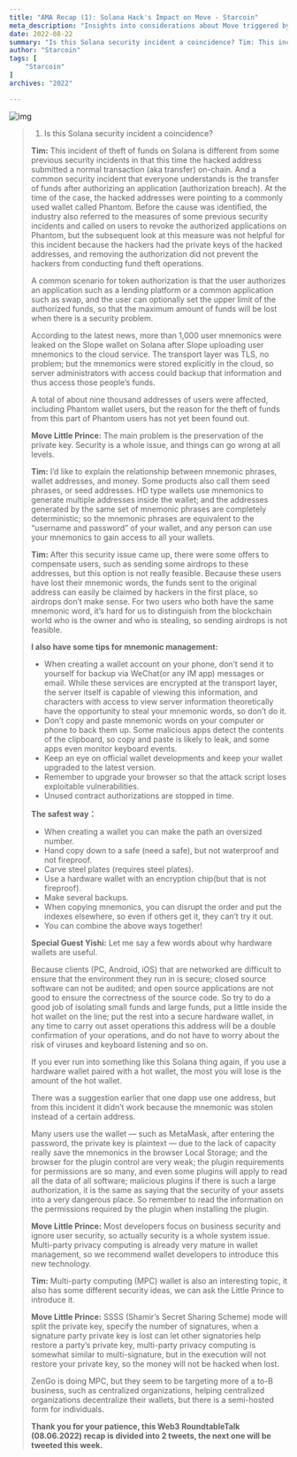 ```yaml
---
title: "AMA Recap (1): Solana Hack's Impact on Move - Starcoin"
meta_description: "Insights into considerations about Move triggered by the Solana hack, as revealed in the AMA session."
date: 2022-08-22
summary: "Is this Solana security incident a coincidence? Tim: This incident of theft of funds on Solana is different from some previous security incidents in that..."
author: "Starcoin"
tags: [
    "Starcoin"
]
archives: "2022"

---
```


![img](/images/hackathon/amar4.png)

> 1. Is this Solana security incident a coincidence?
>
> **Tim:** This incident of theft of funds on Solana is different from some previous security incidents in that this time the hacked address submitted a normal transaction (aka transfer) on-chain. And a common security incident that everyone understands is the transfer of funds after authorizing an application (authorization breach). At the time of the case, the hacked addresses were pointing to a commonly used wallet called Phantom. Before the cause was identified, the industry also referred to the measures of some previous security incidents and called on users to revoke the authorized applications on Phantom, but the subsequent look at this measure was not helpful for this incident because the hackers had the private keys of the hacked addresses, and removing the authorization did not prevent the hackers from conducting fund theft operations.
>
> A common scenario for token authorization is that the user authorizes an application such as a lending platform or a common application such as swap, and the user can optionally set the upper limit of the authorized funds, so that the maximum amount of funds will be lost when there is a security problem.
>
> According to the latest news, more than 1,000 user mnemonics were leaked on the Slope wallet on Solana after Slope uploading user mnemonics to the cloud service. The transport layer was TLS, no problem; but the mnemonics were stored explicitly in the cloud, so server administrators with access could backup that information and thus access those people’s funds.
>
> A total of about nine thousand addresses of users were affected, including Phantom wallet users, but the reason for the theft of funds from this part of Phantom users has not yet been found out.
>
> **Move Little Prince:** The main problem is the preservation of the private key. Security is a whole issue, and things can go wrong at all levels.
>
> **Tim:** I’d like to explain the relationship between mnemonic phrases, wallet addresses, and money. Some products also call them seed phrases, or seed addresses. HD type wallets use mnemonics to generate multiple addresses inside the wallet; and the addresses generated by the same set of mnemonic phrases are completely deterministic; so the mnemonic phrases are equivalent to the “username and password” of your wallet, and any person can use your mnemonics to gain access to all your wallets.
>
> **Tim:** After this security issue came up, there were some offers to compensate users, such as sending some airdrops to these addresses, but this option is not really feasible. Because these users have lost their mnemonic words, the funds sent to the original address can easily be claimed by hackers in the first place, so airdrops don’t make sense. For two users who both have the same mnemonic word, it’s hard for us to distinguish from the blockchain world who is the owner and who is stealing, so sending airdrops is not feasible.
>
> **I also have some tips for mnemonic management:**
>
> - When creating a wallet account on your phone, don’t send it to yourself for backup via WeChat(or any IM app) messages or email. While these services are encrypted at the transport layer, the server itself is capable of viewing this information, and characters with access to view server information theoretically have the opportunity to steal your mnemonic words, so don’t do it.
> - Don’t copy and paste mnemonic words on your computer or phone to back them up. Some malicious apps detect the contents of the clipboard, so copy and paste is likely to leak, and some apps even monitor keyboard events.
> - Keep an eye on official wallet developments and keep your wallet upgraded to the latest version.
> - Remember to upgrade your browser so that the attack script loses exploitable vulnerabilities.
> - Unused contract authorizations are stopped in time.
>
> **The safest way：**
>
> - When creating a wallet you can make the path an oversized number.
> - Hand copy down to a safe (need a safe), but not waterproof and not fireproof.
> - Carve steel plates (requires steel plates).
> - Use a hardware wallet with an encryption chip(but that is not fireproof).
> - Make several backups.
> - When copying mnemonics, you can disrupt the order and put the indexes elsewhere, so even if others get it, they can’t try it out.
> - You can combine the above ways together!
>
> **Special Guest Yishi:** Let me say a few words about why hardware wallets are useful.
>
> Because clients (PC, Android, iOS) that are networked are difficult to ensure that the environment they run in is secure; closed source software can not be audited; and open source applications are not good to ensure the correctness of the source code. So try to do a good job of isolating small funds and large funds, put a little inside the hot wallet on the line; put the rest into a secure hardware wallet, in any time to carry out asset operations this address will be a double confirmation of your operations, and do not have to worry about the risk of viruses and keyboard listening and so on.
>
> If you ever run into something like this Solana thing again, if you use a hardware wallet paired with a hot wallet, the most you will lose is the amount of the hot wallet.
>
> There was a suggestion earlier that one dapp use one address, but from this incident it didn’t work because the mnemonic was stolen instead of a certain address.
>
> Many users use the wallet — such as MetaMask, after entering the password, the private key is plaintext — due to the lack of capacity really save the mnemonics in the browser Local Storage; and the browser for the plugin control are very weak; the plugin requirements for permissions are so many, and even some plugins will apply to read all the data of all software; malicious plugins if there is such a large authorization, it is the same as saying that the security of your assets into a very dangerous place. So remember to read the information on the permissions required by the plugin when installing the plugin.
>
> **Move Little Prince:** Most developers focus on business security and ignore user security, so actually security is a whole system issue. Multi-party privacy computing is already very mature in wallet management, so we recommend wallet developers to introduce this new technology.
>
> **Tim:** Multi-party computing (MPC) wallet is also an interesting topic, it also has some different security ideas, we can ask the Little Prince to introduce it.
>
> **Move Little Prince:** SSSS (Shamir’s Secret Sharing Scheme) mode will split the private key, specify the number of signatures, when a signature party private key is lost can let other signatories help restore a party’s private key, multi-party privacy computing is somewhat similar to multi-signature, but in the execution will not restore your private key, so the money will not be hacked when lost.
>
> ZenGo is doing MPC, but they seem to be targeting more of a to-B business, such as centralized organizations, helping centralized organizations decentralize their wallets, but there is a semi-hosted form for individuals.
>
> **Thank you for your patience, this Web3 RoundtableTalk (08.06.2022) recap is divided into 2 tweets, the next one will be tweeted this week.**